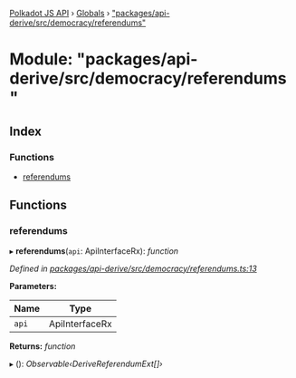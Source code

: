 [Polkadot JS API](../README.md) › [Globals](../globals.md) › ["packages/api-derive/src/democracy/referendums"](_packages_api_derive_src_democracy_referendums_.md)

# Module: "packages/api-derive/src/democracy/referendums"

## Index

### Functions

* [referendums](_packages_api_derive_src_democracy_referendums_.md#referendums)

## Functions

###  referendums

▸ **referendums**(`api`: ApiInterfaceRx): *function*

*Defined in [packages/api-derive/src/democracy/referendums.ts:13](https://github.com/polkadot-js/api/blob/eb6b3c5bd4/packages/api-derive/src/democracy/referendums.ts#L13)*

**Parameters:**

Name | Type |
------ | ------ |
`api` | ApiInterfaceRx |

**Returns:** *function*

▸ (): *Observable‹DeriveReferendumExt[]›*
